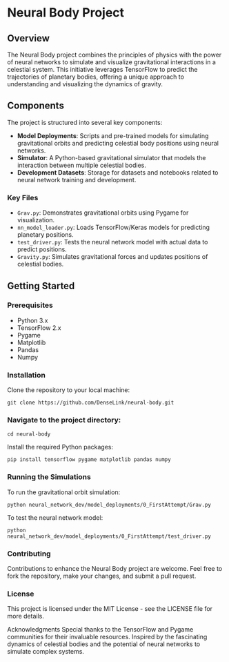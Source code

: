 # Neural Body Project

## Overview
The Neural Body project combines the principles of physics with the power of neural networks to simulate and visualize gravitational interactions in a celestial system. This initiative leverages TensorFlow to predict the trajectories of planetary bodies, offering a unique approach to understanding and visualizing the dynamics of gravity.

## Components
The project is structured into several key components:

- **Model Deployments**: Scripts and pre-trained models for simulating gravitational orbits and predicting celestial body positions using neural networks.
- **Simulator**: A Python-based gravitational simulator that models the interaction between multiple celestial bodies.
- **Development Datasets**: Storage for datasets and notebooks related to neural network training and development.

### Key Files
- `Grav.py`: Demonstrates gravitational orbits using Pygame for visualization.
- `nn_model_loader.py`: Loads TensorFlow/Keras models for predicting planetary positions.
- `test_driver.py`: Tests the neural network model with actual data to predict positions.
- `Gravity.py`: Simulates gravitational forces and updates positions of celestial bodies.

## Getting Started

### Prerequisites
- Python 3.x
- TensorFlow 2.x
- Pygame
- Matplotlib
- Pandas
- Numpy

### Installation
Clone the repository to your local machine:
```
git clone https://github.com/DenseLink/neural-body.git
```

### Navigate to the project directory:
```
cd neural-body
```
Install the required Python packages:
```
pip install tensorflow pygame matplotlib pandas numpy
```
### Running the Simulations
To run the gravitational orbit simulation:
```
python neural_network_dev/model_deployments/0_FirstAttempt/Grav.py
```
To test the neural network model:
```
python neural_network_dev/model_deployments/0_FirstAttempt/test_driver.py
```
### Contributing
Contributions to enhance the Neural Body project are welcome. Feel free to fork the repository, make your changes, and submit a pull request.

### License
This project is licensed under the MIT License - see the LICENSE file for more details.

Acknowledgments
Special thanks to the TensorFlow and Pygame communities for their invaluable resources.
Inspired by the fascinating dynamics of celestial bodies and the potential of neural networks to simulate complex systems.

